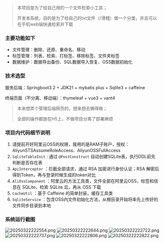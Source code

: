 > 本项目是为了给自己用的一个文件检索小工具；
>
> 开发本系统，目的是为了给自己的txt文件（/滑稽）做一个分类，并且可以在手机web端快速检索并下载

### 主要功能如下

- 文件管理：删除、还原、重命名、移动
- 标签管理：列表、检索、打标签、移除标签、文件夹标签
- 数据维护：数据导出备份、SQL数据导入恢复、OSS数据初始化

### 技术选型

服务后端：Springboot3.2 + JDK21 + mybatis plus + Sqlite3 + caffeine

终端页面（不分离、移动端）：thymeleaf + vue3 + vant4

> 本来想弄个管理后端网页的，想来想去懒得做；
>
> 全部的操作都放在H5上，不做项目分离了部署麻烦

### 项目内代码细节说明

1. 请提前开好阿里云OSS的权限，我用的是RAM子账户，授权： AliyunSTSAssumeRoleAccess、AliyunOSSFullAccess
2. `SqliteTableInit` : 通过 `@PostConstruct` 自动创建SQLite表，执行DDL前先判断是否存在表
3. `ApiInterceptor` ：拦截全部请求，通过 RSA 加密进行身份认证；RSA 解密后得到Token，再与登录时候生成的token对比
4. `AliOssComponent` ：阿里云的方法工具类，文件全部在阿里云OSS，标签和信息在 SQLite，检索 SQLite 后，再从 OSS 下载
5. `CacheUtil` ：基于 Caffeine 的简单封装，缓存工具类
6. `SqliteService` ：包含OSS内文件初始化方法，从根目录开始将率先上传好的文件同步目录到本地

### 系统运行截图

![20250322222554.png](img%2F20250322222554.png)
![20250322222644.png](img%2F20250322222644.png)
![20250322222722.png](img%2F20250322222722.png)
![20250322222737.png](img%2F20250322222737.png)
![20250322222806.png](img%2F20250322222806.png)
![20250322222822.png](img%2F20250322222822.png)